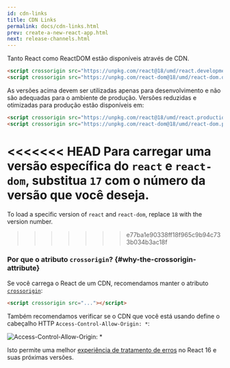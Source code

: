 ```yaml
---
id: cdn-links
title: CDN Links
permalink: docs/cdn-links.html
prev: create-a-new-react-app.html
next: release-channels.html
---
```


Tanto React como ReactDOM estão disponíveis através de CDN.

```html
<script crossorigin src="https://unpkg.com/react@18/umd/react.development.js"></script>
<script crossorigin src="https://unpkg.com/react-dom@18/umd/react-dom.development.js"></script>
```

As versões acima devem ser utilizadas apenas para desenvolvimento e não são adequadas para o ambiente de produção. Versões reduzidas e otimizadas para produção estão disponíveis em:

```html
<script crossorigin src="https://unpkg.com/react@18/umd/react.production.min.js"></script>
<script crossorigin src="https://unpkg.com/react-dom@18/umd/react-dom.production.min.js"></script>
```

<<<<<<< HEAD
Para carregar uma versão específica do `react` e `react-dom`, substitua `17` com o número da versão que você deseja.
=======
To load a specific version of `react` and `react-dom`, replace `18` with the version number.
>>>>>>> e77ba1e90338ff18f965c9b94c733b034b3ac18f

### Por que o atributo `crossorigin`? {#why-the-crossorigin-attribute}

Se você carrega o React de um CDN, recomendamos manter o atributo [`crossorigin`](https://developer.mozilla.org/en-US/docs/Web/HTML/CORS_settings_attributes):

```html
<script crossorigin src="..."></script>
```

Também recomendamos verificar se o CDN que você está usando define o cabeçalho HTTP `Access-Control-Allow-Origin: *`:

![Access-Control-Allow-Origin: *](../images/docs/cdn-cors-header.png)

Isto permite uma melhor [experiência de tratamento de erros](/blog/2017/07/26/error-handling-in-react-16.html) no React 16 e suas próximas versões.
